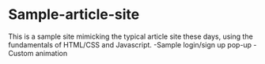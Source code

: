 # Sample-article-site

This is a sample site mimicking the typical article site these days, using the fundamentals of HTML/CSS and Javascript.
-Sample login/sign up pop-up
-Custom animation

